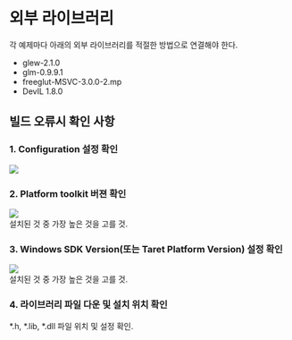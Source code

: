 # 외부 라이브러리 
각 예제마다 아래의 외부 라이브러리를 적절한 방법으로 연결해야 한다. 
- glew-2.1.0
- glm-0.9.9.1
- freeglut-MSVC-3.0.0-2.mp
- DevIL 1.8.0 

## 빌드 오류시 확인 사항

### 1. Configuration 설정 확인
<img src="https://github.com/mingry/CU_GP_CourseExamples/blob/master/docs/configuration.png"></img></br>

### 2. Platform toolkit 버젼 확인
<img src="https://github.com/mingry/CU_GP_CourseExamples/blob/master/docs/platform.png"></img></br>
설치된 것 중 가장 높은 것을 고를 것.


### 3. Windows SDK Version(또는 Taret Platform Version) 설정 확인
<img src="https://github.com/mingry/CU_GP_CourseExamples/blob/master/docs/sdk_version.png"></img></br>
설치된 것 중 가장 높은 것을 고를 것.

### 4. 라이브러리 파일 다운 및 설치 위치 확인

*.h, *.lib, *.dll 파일 위치 및 설정 확인.
